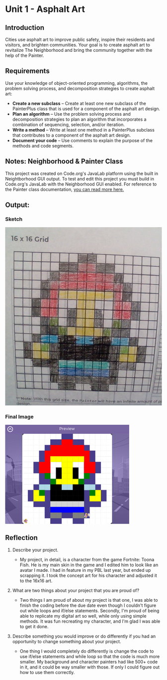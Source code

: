 # Unit 1 - Asphalt Art

## Introduction

Cities use asphalt art to improve public safety, inspire their residents and visitors, and brighten communities. Your goal is to create asphalt art to revitalize The Neighborhood and bring the community together with the help of the Painter.

## Requirements

Use your knowledge of object-oriented programming, algorithms, the problem solving process, and decomposition strategies to create asphalt art:
- **Create a new subclass** – Create at least one new subclass of the PainterPlus class that is used for a component of the asphalt art design.
- **Plan an algorithm** – Use the problem solving process and decomposition strategies to plan an algorithm that incorporates a combination of sequencing, selection, and/or iteration.
- **Write a method** – Write at least one method in a PainterPlus subclass that contributes to a component of the asphalt art design.
- **Document your code** – Use comments to explain the purpose of the methods and code segments.

## Notes: Neighborhood & Painter Class

This project was created on Code.org's JavaLab platform using the built in Neightborhood GUI output. To test and edit this project you must build in Code.org's JavaLab with the Neighborhood GUI enabled. For reference to the Painter class documentation, [you can read more here.](https://studio.code.org/docs/ide/javalab/classes/Painter)

## Output:

### Sketch
![My sketch of the final image before coding it.](sketch.jpg)

### Final Image

![The final image of my art after coding it.](finalImage.png)
## Reflection

1. Describe your project.

   - My project, in detail, is a character from the game Fortnite: Toona Fish. He is my main skin in the game and I edited him to look like an avatar I made. I had in feature in my PBL last year, but ended up scrapping it. I took the concept art for his character and adjusted it to the 16x16 art.

2. What are two things about your project that you are proud of?

   - Two things I am proud of about my project is that one, I was able to finish the coding before the due date even though I couldn't figure out while loops and if/else statements. Secondly, I'm proud of being able to replicate my digital art so well, while only using simple methods. It was fun recreating my character, and I'm glad I was able to get it done.

3. Describe something you would improve or do differently if you had an opportunity to change something about your project.

   - One thing I would completely do differently is change the code to use if/else statements and while loop so that the code is much more smaller. My background and character painters had like 500+ code in it, and it could be way smaller with those. If only I could figure out how to use them correctly.